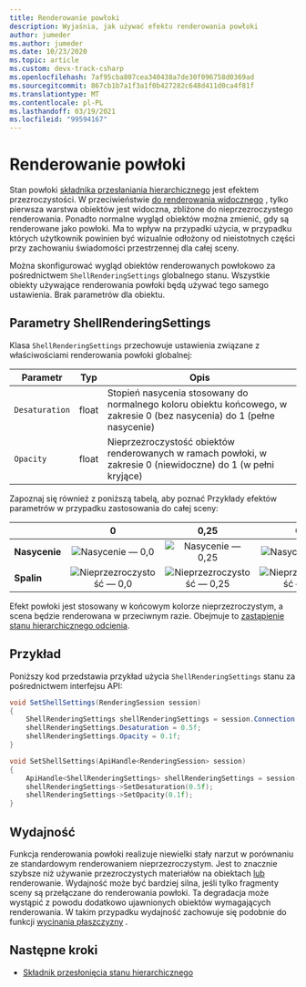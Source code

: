 ```yaml
---
title: Renderowanie powłoki
description: Wyjaśnia, jak używać efektu renderowania powłoki
author: jumeder
ms.author: jumeder
ms.date: 10/23/2020
ms.topic: article
ms.custom: devx-track-csharp
ms.openlocfilehash: 7af95cba807cea340438a7de30f096758d0369ad
ms.sourcegitcommit: 867cb1b7a1f3a1f0b427282c648d411d0ca4f81f
ms.translationtype: MT
ms.contentlocale: pl-PL
ms.lasthandoff: 03/19/2021
ms.locfileid: "99594167"
---
```

# <a name="shell-rendering"></a>Renderowanie powłoki

Stan powłoki [składnika przesłaniania hierarchicznego](../../overview/features/override-hierarchical-state.md) jest efektem przezroczystości. W przeciwieństwie [do renderowania widocznego](../../overview/features/override-hierarchical-state.md) , tylko pierwsza warstwa obiektów jest widoczna, zbliżone do nieprzezroczystego renderowania. Ponadto normalne wygląd obiektów można zmienić, gdy są renderowane jako powłoki. Ma to wpływ na przypadki użycia, w przypadku których użytkownik powinien być wizualnie odłożony od nieistotnych części przy zachowaniu świadomości przestrzennej dla całej sceny.

Można skonfigurować wygląd obiektów renderowanych powłokowo za pośrednictwem `ShellRenderingSettings` globalnego stanu. Wszystkie obiekty używające renderowania powłoki będą używać tego samego ustawienia. Brak parametrów dla obiektu.

## <a name="shellrenderingsettings-parameters"></a>Parametry ShellRenderingSettings

Klasa `ShellRenderingSettings` przechowuje ustawienia związane z właściwościami renderowania powłoki globalnej:

| Parametr      | Typ    | Opis                                             |
|----------------|---------|---------------------------------------------------------|
| `Desaturation` | float   | Stopień nasycenia stosowany do normalnego koloru obiektu końcowego, w zakresie 0 (bez nasycenia) do 1 (pełne nasycenie) |
| `Opacity`      | float   | Nieprzezroczystość obiektów renderowanych w ramach powłoki, w zakresie 0 (niewidoczne) do 1 (w pełni kryjące) |

Zapoznaj się również z poniższą tabelą, aby poznać Przykłady efektów parametrów w przypadku zastosowania do całej sceny:

|                | 0 | 0,25 | 0,5 | 0,75 | 1.0 | 
|----------------|:-:|:----:|:---:|:----:|:---:|
| **Nasycenie** | ![Nasycenie — 0,0](./media/shell-desaturation-00.png) | ![Nasycenie — 0,25](./media/shell-desaturation-025.png) | ![Nasycenie — 0,5](./media/shell-desaturation-05.png) | ![Nasycenie — 0,75](./media/shell-desaturation-075.png) | ![Nasycenie — 1,0](./media/shell-desaturation-10.png) |
| **Spalin**      | ![Nieprzezroczystość — 0,0](./media/shell-opacity-00.png) | ![Nieprzezroczystość — 0,25](./media/shell-opacity-025.png) | ![Nieprzezroczystość — 0,5](./media/shell-opacity-05.png) | ![Nieprzezroczystość — 0,75](./media/shell-opacity-075.png) | ![Nieprzezroczystość — 1,0](./media/shell-opacity-10.png) |

Efekt powłoki jest stosowany w końcowym kolorze nieprzezroczystym, a scena będzie renderowana w przeciwnym razie. Obejmuje to [zastąpienie stanu hierarchicznego odcienia](../../overview/features/override-hierarchical-state.md).

## <a name="example"></a>Przykład

Poniższy kod przedstawia przykład użycia `ShellRenderingSettings` stanu za pośrednictwem interfejsu API:

```cs
void SetShellSettings(RenderingSession session)
{
    ShellRenderingSettings shellRenderingSettings = session.Connection.ShellRenderingSettings;
    shellRenderingSettings.Desaturation = 0.5f;
    shellRenderingSettings.Opacity = 0.1f;
}
```

```cpp
void SetShellSettings(ApiHandle<RenderingSession> session)
{
    ApiHandle<ShellRenderingSettings> shellRenderingSettings = session->Connection()->GetShellRenderingSettings();
    shellRenderingSettings->SetDesaturation(0.5f);
    shellRenderingSettings->SetOpacity(0.1f);
}
```

## <a name="performance"></a>Wydajność

Funkcja renderowania powłoki realizuje niewielki stały narzut w porównaniu ze standardowym renderowaniem nieprzezroczystym. Jest to znacznie szybsze niż używanie przezroczystych materiałów na obiektach [lub](../../overview/features/override-hierarchical-state.md) renderowanie. Wydajność może być bardziej silna, jeśli tylko fragmenty sceny są przełączane do renderowania powłoki. Ta degradacja może wystąpić z powodu dodatkowo ujawnionych obiektów wymagających renderowania. W takim przypadku wydajność zachowuje się podobnie do funkcji [wycinania płaszczyzny](../../overview/features/cut-planes.md) .

## <a name="next-steps"></a>Następne kroki

* [Składnik przesłonięcia stanu hierarchicznego](../../overview/features/override-hierarchical-state.md)